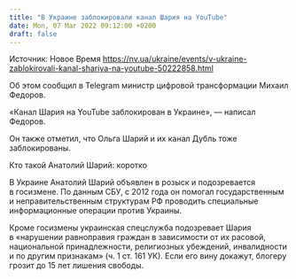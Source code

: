 ```yaml
---
title: "В Украине заблокировали канал Шария на YouTube"
date: Mon, 07 Mar 2022 09:12:00 +0200
draft: false
---
```

Источник: Новое Время https://nv.ua/ukraine/events/v-ukraine-zablokirovali-kanal-shariya-na-youtube-50222858.html


Об этом сообщил в Telegram министр цифровой трансформации Михаил Федоров.

«Канал Шария на YouTube заблокирован в Украине», — написал Федоров.

Он также отметил, что Ольга Шарий и их канал Дубль тоже заблокированы.

Кто такой Анатолий Шарий: коротко

В Украине Анатолий Шарий объявлен в розыск и подозревается в госизмене. По данным СБУ, с 2012 года он помогал государственным и неправительственным структурам РФ проводить специальные информационные операции против Украины.

 Кроме госизмены украинская спецслужба подозревает Шария в «нарушении равноправия граждан в зависимости от их расовой, национальной принадлежности, религиозных убеждений, инвалидности и по другим признакам» (ч. 1 ст. 161 УК). Если его вину докажут, блогеру грозит до 15 лет лишения свободы.
